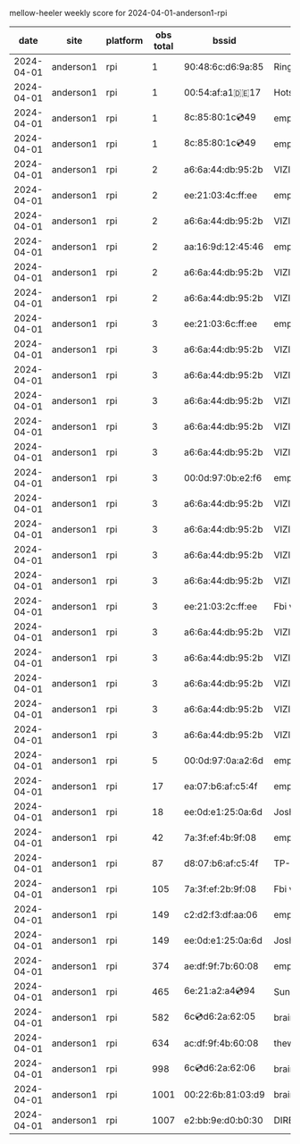 mellow-heeler weekly score for 2024-04-01-anderson1-rpi

|date|site|platform|obs total|bssid|ssid|
|--|--|--|--|--|--|
|2024-04-01|anderson1|rpi|1|90:48:6c:d6:9a:85|Ring Setup 85|
|2024-04-01|anderson1|rpi|1|00:54:af:a1:de:17|HotspotDE17|
|2024-04-01|anderson1|rpi|1|8c:85:80:1c:cd:49|empty_ssid|
|2024-04-01|anderson1|rpi|1|8c:85:80:1c:cd:49|empty_ssid|
|2024-04-01|anderson1|rpi|2|a6:6a:44:db:95:2b|VIZIOCastAudio3488|
|2024-04-01|anderson1|rpi|2|ee:21:03:4c:ff:ee|empty_ssid|
|2024-04-01|anderson1|rpi|2|a6:6a:44:db:95:2b|VIZIOCastAudio8050|
|2024-04-01|anderson1|rpi|2|aa:16:9d:12:45:46|empty_ssid|
|2024-04-01|anderson1|rpi|2|a6:6a:44:db:95:2b|VIZIOCastAudio6294|
|2024-04-01|anderson1|rpi|2|a6:6a:44:db:95:2b|VIZIOCastAudio4428|
|2024-04-01|anderson1|rpi|3|ee:21:03:6c:ff:ee|empty_ssid|
|2024-04-01|anderson1|rpi|3|a6:6a:44:db:95:2b|VIZIOCastAudio2703|
|2024-04-01|anderson1|rpi|3|a6:6a:44:db:95:2b|VIZIOCastAudio2823|
|2024-04-01|anderson1|rpi|3|a6:6a:44:db:95:2b|VIZIOCastAudio1663|
|2024-04-01|anderson1|rpi|3|a6:6a:44:db:95:2b|VIZIOCastAudio2809|
|2024-04-01|anderson1|rpi|3|a6:6a:44:db:95:2b|VIZIOCastAudio6689|
|2024-04-01|anderson1|rpi|3|00:0d:97:0b:e2:f6|empty_ssid|
|2024-04-01|anderson1|rpi|3|a6:6a:44:db:95:2b|VIZIOCastAudio7594|
|2024-04-01|anderson1|rpi|3|a6:6a:44:db:95:2b|VIZIOCastAudio1294|
|2024-04-01|anderson1|rpi|3|a6:6a:44:db:95:2b|VIZIOCastAudio9158|
|2024-04-01|anderson1|rpi|3|a6:6a:44:db:95:2b|VIZIOCastAudio8566|
|2024-04-01|anderson1|rpi|3|ee:21:03:2c:ff:ee|Fbi van 13|
|2024-04-01|anderson1|rpi|3|a6:6a:44:db:95:2b|VIZIOCastAudio5886|
|2024-04-01|anderson1|rpi|3|a6:6a:44:db:95:2b|VIZIOCastAudio6525|
|2024-04-01|anderson1|rpi|3|a6:6a:44:db:95:2b|VIZIOCastAudio8174|
|2024-04-01|anderson1|rpi|3|a6:6a:44:db:95:2b|VIZIOCastAudio1733|
|2024-04-01|anderson1|rpi|3|a6:6a:44:db:95:2b|VIZIOCastAudio6726|
|2024-04-01|anderson1|rpi|5|00:0d:97:0a:a2:6d|empty_ssid|
|2024-04-01|anderson1|rpi|17|ea:07:b6:af:c5:4f|empty_ssid|
|2024-04-01|anderson1|rpi|18|ee:0d:e1:25:0a:6d|JoshLily|
|2024-04-01|anderson1|rpi|42|7a:3f:ef:4b:9f:08|empty_ssid|
|2024-04-01|anderson1|rpi|87|d8:07:b6:af:c5:4f|TP-Link_C54F|
|2024-04-01|anderson1|rpi|105|7a:3f:ef:2b:9f:08|Fbi van 13|
|2024-04-01|anderson1|rpi|149|c2:d2:f3:df:aa:06|empty_ssid|
|2024-04-01|anderson1|rpi|149|ee:0d:e1:25:0a:6d|JoshLily|
|2024-04-01|anderson1|rpi|374|ae:df:9f:7b:60:08|empty_ssid|
|2024-04-01|anderson1|rpi|465|6e:21:a2:a4:cd:94|SunPower21450|
|2024-04-01|anderson1|rpi|582|6c:cd:d6:2a:62:05|braingang2_5GEXT|
|2024-04-01|anderson1|rpi|634|ac:df:9f:4b:60:08|theweef|
|2024-04-01|anderson1|rpi|998|6c:cd:d6:2a:62:06|braingang2_2GEXT|
|2024-04-01|anderson1|rpi|1001|00:22:6b:81:03:d9|braingang2|
|2024-04-01|anderson1|rpi|1007|e2:bb:9e:d0:b0:30|DIRECT-9ED03030|
